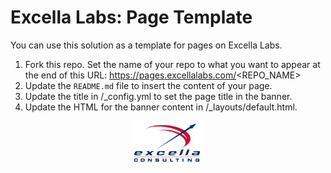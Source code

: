# Excella Labs: Page Template

You can use this solution as a template for pages on Excella Labs. 

1. Fork this repo. Set the name of your repo to what you want to appear at the end of this URL: https://pages.excellalabs.com/<REPO_NAME>
1. Update the `README.md` file to insert the content of your page.
1. Update the title in /_config.yml to set the page title in the banner.
1. Update the HTML for the banner content in /_layouts/default.html.


<p style="text-align:center"><a href="https://excella.com"><img style="width:115px" src="images/Excella_Logo_Color.png" alt="Excella" /></a></p>